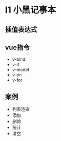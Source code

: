 # l1 小黑记事本

## 插值表达式

## vue指令
+ v-bind
+ v-if
+ v-model
+ v-on
+ v-for

## 案例
+ 列表渲染
+ 添加
+ 删除
+ 统计
+ 清空
